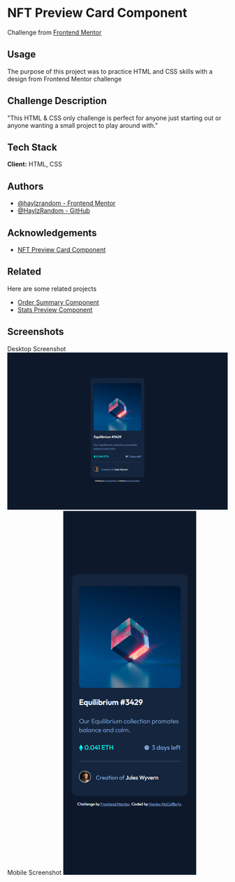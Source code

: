 # NFT Preview Card Component

Challenge from [Frontend Mentor](https://www.frontendmentor.io/)

## Usage

The purpose of this project was to practice HTML and CSS skills with a design
from Frontend Mentor challenge

## Challenge Description

"This HTML & CSS only challenge is perfect for anyone just starting out or
anyone wanting a small project to play around with."

## Tech Stack

**Client:** HTML, CSS

## Authors

- [@haylzrandom - Frontend Mentor](https://www.frontendmentor.io/profile/HaylzRandom)
- [@HaylzRandom - GitHub](https://github.com/HaylzRandom)

## Acknowledgements

- [NFT Preview Card Component](https://www.frontendmentor.io/challenges/nft-preview-card-component-SbdUL_w0U)

## Related

Here are some related projects

- [Order Summary Component](https://github.com/HaylzRandom/order-summary-component)
- [Stats Preview Component](https://github.com/HaylzRandom/stats-preview-card-component)

## Screenshots

Desktop Screenshot ![Desktop Screenshot](./screenshots/desktop-screenshot.png)
Mobile Screenshot ![Mobile Screenshot](./screenshots/mobile-screenshot.png)
